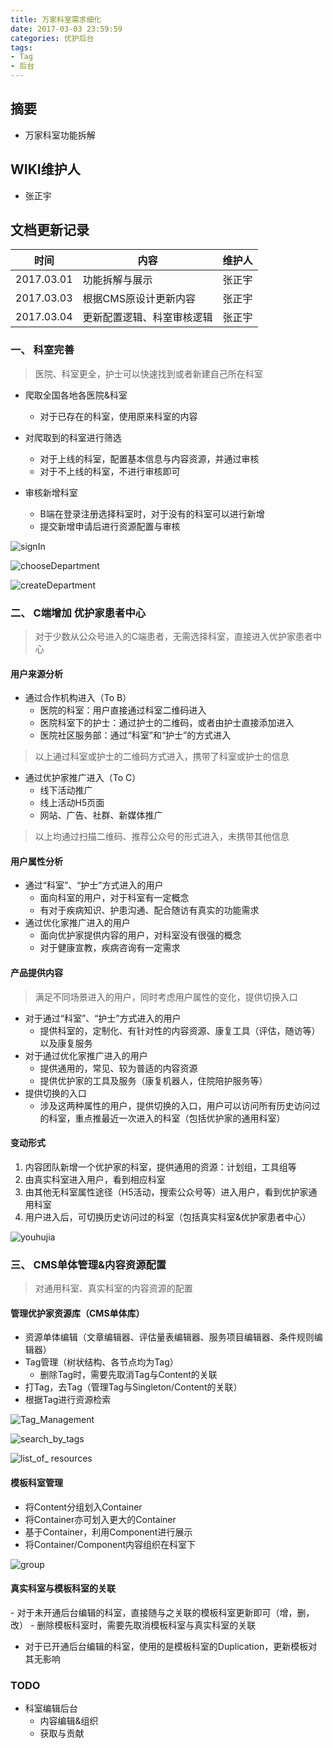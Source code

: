 ```yaml
---
title: 万家科室需求细化
date: 2017-03-03 23:59:59
categories: 优护后台
tags:
- Tag
- 后台
---
```


## 摘要

- 万家科室功能拆解

<!--more-->

## WIKI维护人
- 张正宇

## 文档更新记录

时间|内容|维护人
---|---|---
2017.03.01|功能拆解与展示|张正宇
2017.03.03|根据CMS原设计更新内容|张正宇
2017.03.04|更新配置逻辑、科室审核逻辑|张正宇

### 一、 科室完善

> 医院、科室更全，护士可以快速找到或者新建自己所在科室

- 爬取全国各地各医院&科室
    - 对于已存在的科室，使用原来科室的内容

- 对爬取到的科室进行筛选
    - 对于上线的科室，配置基本信息与内容资源，并通过审核
    - 对于不上线的科室，不进行审核即可
    
- 审核新增科室
    - B端在登录注册选择科室时，对于没有的科室可以进行新增
    - 提交新增申请后进行资源配置与审核

![signIn](/media/signIn-1.png)

![chooseDepartment](/media/chooseDepartment.png)

![createDepartment](/media/createDepartment.png)


### 二、 C端增加  优护家患者中心

> 对于少数从公众号进入的C端患者，无需选择科室，直接进入优护家患者中心

#### 用户来源分析

- 通过合作机构进入（To B）
    - 医院的科室：用户直接通过科室二维码进入
    - 医院科室下的护士：通过护士的二维码，或者由护士直接添加进入
    - 医院社区服务部：通过“科室”和“护士”的方式进入
> 以上通过科室或护士的二维码方式进入，携带了科室或护士的信息
    
- 通过优护家推广进入（To C）
    - 线下活动推广
    - 线上活动H5页面
    - 网站、广告、社群、新媒体推广
> 以上均通过扫描二维码、推荐公众号的形式进入，未携带其他信息

#### 用户属性分析

- 通过“科室”、“护士”方式进入的用户   
    - 面向科室的用户，对于科室有一定概念
    - 有对于疾病知识、护患沟通、配合随访有真实的功能需求
- 通过优化家推广进入的用户
    - 面向优护家提供内容的用户，对科室没有很强的概念
    - 对于健康宣教，疾病咨询有一定需求

#### 产品提供内容

> 满足不同场景进入的用户，同时考虑用户属性的变化，提供切换入口

- 对于通过“科室”、“护士”方式进入的用户
    - 提供科室的，定制化、有针对性的内容资源、康复工具（评估，随访等）以及康复服务
- 对于通过优化家推广进入的用户
    - 提供通用的，常见、较为普适的内容资源
    - 提供优护家的工具及服务（康复机器人，住院陪护服务等）
- 提供切换的入口
    - 涉及这两种属性的用户，提供切换的入口，用户可以访问所有历史访问过的科室，重点推最近一次进入的科室（包括优护家的通用科室）

#### 变动形式
1. 内容团队新增一个优护家的科室，提供通用的资源：计划组，工具组等
2. 由真实科室进入用户，看到相应科室
3. 由其他无科室属性途径（H5活动，搜索公众号等）进入用户，看到优护家通用科室
4. 用户进入后，可切换历史访问过的科室（包括真实科室&优护家患者中心）

![youhujia](/media/youhujia.png)



### 三、 CMS单体管理&内容资源配置

> 对通用科室、真实科室的内容资源的配置

#### 管理优护家资源库（CMS单体库）
- 资源单体编辑（文章编辑器、评估量表编辑器、服务项目编辑器、条件规则编辑器）
- Tag管理（树状结构、各节点均为Tag）
    - 删除Tag时，需要先取消Tag与Content的关联
- 打Tag，去Tag（管理Tag与Singleton/Content的关联）
- 根据Tag进行资源检索

![Tag_Management](/media/Tag_Management.jpg)

![search_by_tags](/media/search_by_tags.jpg)

![list_of_ resources](/media/list_of_%20resources.jpg)


#### 模板科室管理
- 将Content分组划入Container
- 将Container亦可划入更大的Container
- 基于Container，利用Component进行展示
- 将Container/Component内容组织在科室下

![group](/media/group.png)


#### 真实科室与模板科室的关联

- 对于未开通后台编辑的科室，直接随与之关联的模板科室更新即可（增，删，改）
    - 删除模板科室时，需要先取消模板科室与真实科室的关联
- 对于已开通后台编辑的科室，使用的是模板科室的Duplication，更新模板对其无影响


### TODO
- 科室编辑后台
    - 内容编辑&组织
    - 获取与贡献

